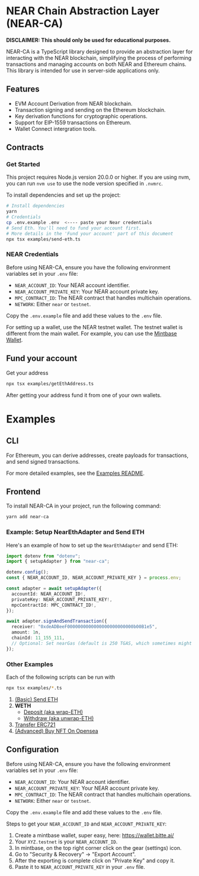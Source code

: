 # NEAR Chain Abstraction Layer (NEAR-CA)

**DISCLAIMER: This should only be used for educational purposes.**

NEAR-CA is a TypeScript library designed to provide an abstraction layer for interacting with the NEAR blockchain, simplifying the process of performing transactions and managing accounts on both NEAR and Ethereum chains. This library is intended for use in server-side applications only.

## Features

- EVM Account Derivation from NEAR blockchain.
- Transaction signing and sending on the Ethereum blockchain.
- Key derivation functions for cryptographic operations.
- Support for EIP-1559 transactions on Ethereum.
- Wallet Connect intergration tools.

## Contracts

### Get Started

This project requires Node.js version 20.0.0 or higher.
If you are using nvm, you can run `nvm use` to use the node version specified in `.nvmrc`.

To install dependencies and set up the project:

```sh
# Install dependencies
yarn
# Credentials
cp .env.example .env  <---- paste your Near credentials
# Send Eth. You'll need to fund your account first.
# More details in the 'Fund your account' part of this document
npx tsx examples/send-eth.ts
```

### NEAR Credentials

Before using NEAR-CA, ensure you have the following environment variables set in your `.env` file:

- `NEAR_ACCOUNT_ID`: Your NEAR account identifier.
- `NEAR_ACCOUNT_PRIVATE_KEY`: Your NEAR account private key.
- `MPC_CONTRACT_ID`: The NEAR contract that handles multichain operations.
- `NETWORK`: Either `near` or `testnet`.

Copy the `.env.example` file and add these values to the `.env` file.

For setting up a wallet, use the NEAR testnet wallet.
The testnet wallet is different from the main wallet.
For example, you can use the [Mintbase Wallet](https://testnet.wallet.mintbase.xyz/).

## Fund your account

Get your address

```sh
npx tsx examples/getEthAddress.ts
```

After getting your address fund it from one of your own wallets.

# Examples

## CLI

For Ethereum, you can derive addresses, create payloads for transactions, and send signed transactions.

For more detailed examples, see the [Examples README](./examples/README.md).

## Frontend

To install NEAR-CA in your project, run the following command:

```bash
yarn add near-ca
```

### Example: Setup NearEthAdapter and Send ETH

Here's an example of how to set up the `NearEthAdapter` and send ETH:

```typescript
import dotenv from "dotenv";
import { setupAdapter } from "near-ca";

dotenv.config();
const { NEAR_ACCOUNT_ID, NEAR_ACCOUNT_PRIVATE_KEY } = process.env;

const adapter = await setupAdapter({
  accountId: NEAR_ACCOUNT_ID!,
  privateKey: NEAR_ACCOUNT_PRIVATE_KEY!,
  mpcContractId: MPC_CONTRACT_ID!,
});

await adapter.signAndSendTransaction({
  receiver: "0xdeADBeeF0000000000000000000000000b00B1e5",
  amount: 1n,
  chainId: 11_155_111,
  // Optional: Set nearGas (default is 250 TGAS, which sometimes might not be sufficient)
});
```

### Other Examples

Each of the following scripts can be run with

```bash
npx tsx examples/*.ts
```

1. [(Basic) Send ETH](./examples/send-eth.ts)
2. **WETH**
   - [Deposit (aka wrap-ETH)](./examples/weth/wrap.ts)
   - [Withdraw (aka unwrap-ETH)](./examples/weth/wrap.ts)
3. [Transfer ERC721](./examples/nft/erc721/transfer.ts)
4. [(Advanced) Buy NFT On Opensea](./examples/opensea.ts)

## Configuration

Before using NEAR-CA, ensure you have the following environment variables set in your `.env` file:

- `NEAR_ACCOUNT_ID`: Your NEAR account identifier.
- `NEAR_ACCOUNT_PRIVATE_KEY`: Your NEAR account private key.
- `MPC_CONTRACT_ID`: The NEAR contract that handles multichain operations.
- `NETWORK`: Either `near` or `testnet`.

Copy the `.env.example` file and add these values to the `.env` file.

Steps to get your `NEAR_ACCOUNT_ID` and `NEAR_ACCOUNT_PRIVATE_KEY`:

1. Create a mintbase wallet, super easy, here: https://wallet.bitte.ai/
2. Your `XYZ.testnet` is your `NEAR_ACCOUNT_ID`.
3. In mintbase, on the top right corner click on the gear (settings) icon.
4. Go to "Security & Recovery" -> "Export Account".
5. After the exporting is complete click on "Private Key" and copy it.
6. Paste it to `NEAR_ACCOUNT_PRIVATE_KEY` in your `.env` file.
